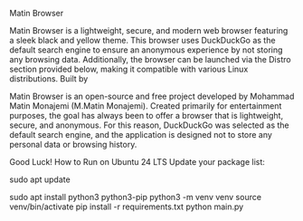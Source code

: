Matin Browser

Matin Browser is a lightweight, secure, and modern web browser featuring a sleek black and yellow theme. This browser uses DuckDuckGo as the default search engine to ensure an anonymous experience by not storing any browsing data. Additionally, the browser can be launched via the Distro section provided below, making it compatible with various Linux distributions.
Built by

Matin Browser is an open-source and free project developed by Mohammad Matin Monajemi (M.Matin Monajemi). Created primarily for entertainment purposes, the goal has always been to offer a browser that is lightweight, secure, and anonymous. For this reason, DuckDuckGo was selected as the default search engine, and the application is designed not to store any personal data or browsing history.

Good Luck!
How to Run on Ubuntu 24 LTS
Update your package list:

sudo apt update

sudo apt install python3 python3-pip python3 -m venv venv source venv/bin/activate pip install -r requirements.txt python main.py
